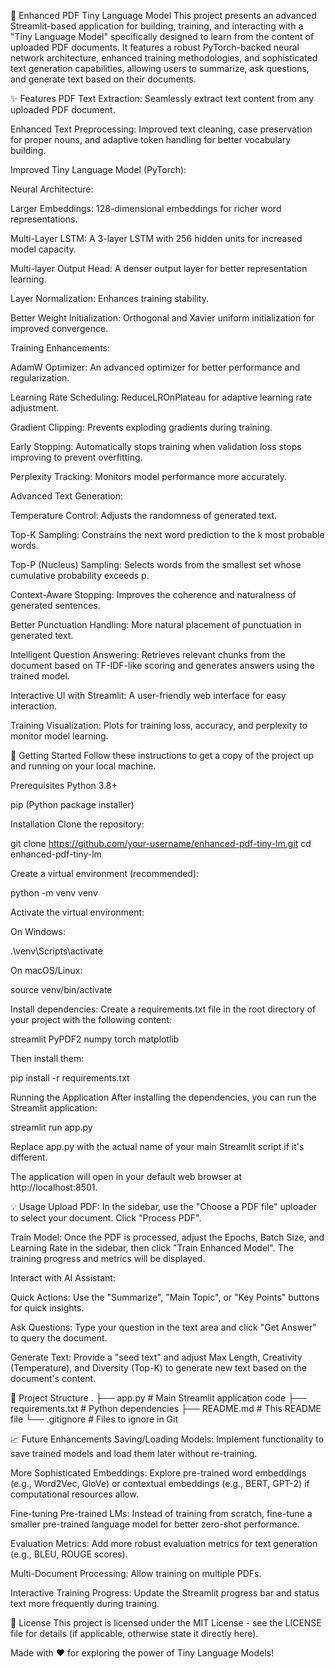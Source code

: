 🧠 Enhanced PDF Tiny Language Model
This project presents an advanced Streamlit-based application for building, training, and interacting with a "Tiny Language Model" specifically designed to learn from the content of uploaded PDF documents. It features a robust PyTorch-backed neural network architecture, enhanced training methodologies, and sophisticated text generation capabilities, allowing users to summarize, ask questions, and generate text based on their documents.

✨ Features
PDF Text Extraction: Seamlessly extract text content from any uploaded PDF document.

Enhanced Text Preprocessing: Improved text cleaning, case preservation for proper nouns, and adaptive token handling for better vocabulary building.

Improved Tiny Language Model (PyTorch):

Neural Architecture:

Larger Embeddings: 128-dimensional embeddings for richer word representations.

Multi-Layer LSTM: A 3-layer LSTM with 256 hidden units for increased model capacity.

Multi-layer Output Head: A denser output layer for better representation learning.

Layer Normalization: Enhances training stability.

Better Weight Initialization: Orthogonal and Xavier uniform initialization for improved convergence.

Training Enhancements:

AdamW Optimizer: An advanced optimizer for better performance and regularization.

Learning Rate Scheduling: ReduceLROnPlateau for adaptive learning rate adjustment.

Gradient Clipping: Prevents exploding gradients during training.

Early Stopping: Automatically stops training when validation loss stops improving to prevent overfitting.

Perplexity Tracking: Monitors model performance more accurately.

Advanced Text Generation:

Temperature Control: Adjusts the randomness of generated text.

Top-K Sampling: Constrains the next word prediction to the k most probable words.

Top-P (Nucleus) Sampling: Selects words from the smallest set whose cumulative probability exceeds p.

Context-Aware Stopping: Improves the coherence and naturalness of generated sentences.

Better Punctuation Handling: More natural placement of punctuation in generated text.

Intelligent Question Answering: Retrieves relevant chunks from the document based on TF-IDF-like scoring and generates answers using the trained model.

Interactive UI with Streamlit: A user-friendly web interface for easy interaction.

Training Visualization: Plots for training loss, accuracy, and perplexity to monitor model learning.

🚀 Getting Started
Follow these instructions to get a copy of the project up and running on your local machine.

Prerequisites
Python 3.8+

pip (Python package installer)

Installation
Clone the repository:

git clone https://github.com/your-username/enhanced-pdf-tiny-lm.git
cd enhanced-pdf-tiny-lm

Create a virtual environment (recommended):

python -m venv venv

Activate the virtual environment:

On Windows:

.\venv\Scripts\activate

On macOS/Linux:

source venv/bin/activate

Install dependencies:
Create a requirements.txt file in the root directory of your project with the following content:

streamlit
PyPDF2
numpy
torch
matplotlib

Then install them:

pip install -r requirements.txt

Running the Application
After installing the dependencies, you can run the Streamlit application:

streamlit run app.py

Replace app.py with the actual name of your main Streamlit script if it's different.

The application will open in your default web browser at http://localhost:8501.

💡 Usage
Upload PDF: In the sidebar, use the "Choose a PDF file" uploader to select your document. Click "Process PDF".

Train Model: Once the PDF is processed, adjust the Epochs, Batch Size, and Learning Rate in the sidebar, then click "Train Enhanced Model". The training progress and metrics will be displayed.

Interact with AI Assistant:

Quick Actions: Use the "Summarize", "Main Topic", or "Key Points" buttons for quick insights.

Ask Questions: Type your question in the text area and click "Get Answer" to query the document.

Generate Text: Provide a "seed text" and adjust Max Length, Creativity (Temperature), and Diversity (Top-K) to generate new text based on the document's content.

📂 Project Structure
.
├── app.py                  # Main Streamlit application code
├── requirements.txt        # Python dependencies
├── README.md               # This README file
└── .gitignore              # Files to ignore in Git

📈 Future Enhancements
Saving/Loading Models: Implement functionality to save trained models and load them later without re-training.

More Sophisticated Embeddings: Explore pre-trained word embeddings (e.g., Word2Vec, GloVe) or contextual embeddings (e.g., BERT, GPT-2) if computational resources allow.

Fine-tuning Pre-trained LMs: Instead of training from scratch, fine-tune a smaller pre-trained language model for better zero-shot performance.

Evaluation Metrics: Add more robust evaluation metrics for text generation (e.g., BLEU, ROUGE scores).

Multi-Document Processing: Allow training on multiple PDFs.

Interactive Training Progress: Update the Streamlit progress bar and status text more frequently during training.

📄 License
This project is licensed under the MIT License - see the LICENSE file for details (if applicable, otherwise state it directly here).

Made with ❤️ for exploring the power of Tiny Language Models!
